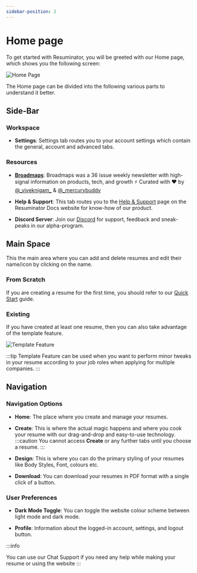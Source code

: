 ```yaml
---
sidebar-position: 2
---
```


# Home page

To get started with Resuminator, you will be greeted with our Home page, which shows you the following screen:

![Home Page](/doc_img/home_page.png)

The Home page can be divided into the following various parts to understand it better.

## Side-Bar

### Workspace

- **Settings**: Settings tab routes you to your account settings which contain the general, account and advanced tabs.

### Resources

- **[Broadmaps](https://broadmap.xyz)**: Broadmaps was a 36 issue weekly newsletter with high-signal information on products, tech, and growth
  ⚡ Curated with ♥ by [@\_viveknigam\_](https://github.com/viveknigam3003) &
  [@\_mercurybuddy](https://github.com/merrcury)

- **Help & Support**: This tab routes you to the [Help & Support](https://docs.resuminator.in/docs/support/)
  page on the Resuminator Docs website for know-how of our product.

- **Discord Server**: Join our [Discord](https://discord.com/invite/uJRFbDHHAJ)
  for support, feedback and sneak-peaks in our alpha-program.

## Main Space

This the main area where you can add and delete resumes and edit their name/icon by clicking on the name.

### From Scratch

If you are creating a resume for the first time, you should refer to our
[Quick Start](/introduction/quick-start.md) guide.

### Existing

If you have created at least one resume, then you can also take advantage of the template feature.

![Template Feature](/doc_img/template_feat.png)

:::tip
Template Feature can be used when you want to perform minor tweaks in your resume according to your job
roles when applying for multiple companies.
:::

## Navigation

### Navigation Options

- **Home**: The place where you create and manage your resumes.

- **Create**: This is where the actual magic happens and where you cook your resume with our
  drag-and-drop and easy-to-use technology.
  :::caution
  You cannot access **Create** or any further tabs until you choose a resume.
  :::

- **Design**: This is where you can do the primary styling of your resumes like Body Styles, Font, colours etc.

- **Download**: You can download your resumes in PDF format with a single click of a button.

### User Preferences

- **Dark Mode Toggle**: You can toggle the website colour scheme between light mode and dark mode.

- **Profile**: Information about the logged-in account, settings, and logout button.

:::info

You can use our Chat Support if you need any help while making your resume or using the website
:::
